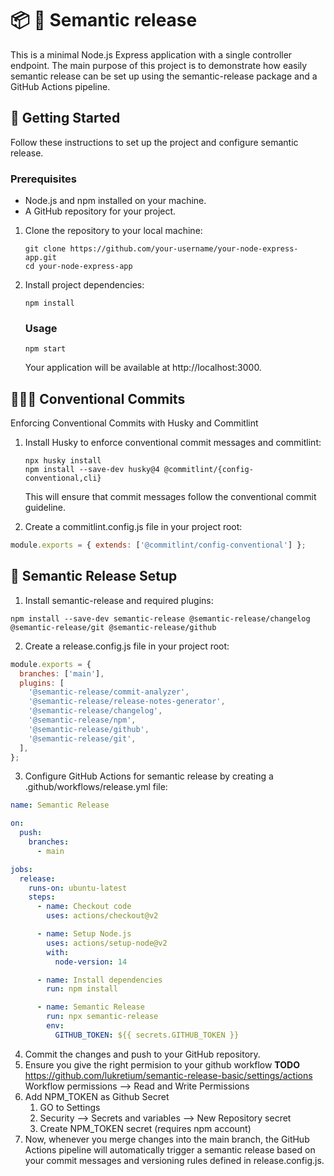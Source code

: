 # 📦 🚀 Semantic release
This is a minimal Node.js Express application with a single controller endpoint. The main purpose of this project is to demonstrate how easily semantic release can be set up using the semantic-release package and a GitHub Actions pipeline.

## 🛫 Getting Started
Follow these instructions to set up the project and configure semantic release.

### Prerequisites

- Node.js and npm installed on your machine.
- A GitHub repository for your project.


1. Clone the repository to your local machine:

   ```shell
   git clone https://github.com/your-username/your-node-express-app.git
   cd your-node-express-app
   ````
2. Install project dependencies:
    ```shell 
    npm install
    ```
    ### Usage
    ```shell 
    npm start
    ```
    Your application will be available at http://localhost:3000.

## 👨🏼‍⚖️ Conventional Commits
Enforcing Conventional Commits with Husky and Commitlint
1. Install Husky to enforce conventional commit messages and commitlint:
    ```shell
    npx husky install
    npm install --save-dev husky@4 @commitlint/{config-conventional,cli}
    ``````
    This will ensure that commit messages follow the conventional commit guideline.

2. Create a commitlint.config.js file in your project root:
```javascript
module.exports = { extends: ['@commitlint/config-conventional'] };
``````

## 📓 Semantic Release Setup
1. Install semantic-release and required plugins:
````shell
npm install --save-dev semantic-release @semantic-release/changelog @semantic-release/git @semantic-release/github

````
2. Create a release.config.js file in your project root:
```javascript
module.exports = {
  branches: ['main'],
  plugins: [
    '@semantic-release/commit-analyzer',
    '@semantic-release/release-notes-generator',
    '@semantic-release/changelog',
    '@semantic-release/npm',
    '@semantic-release/github',
    '@semantic-release/git',
  ],
};
``````


3. Configure GitHub Actions for semantic release by creating a .github/workflows/release.yml file:
```yaml
name: Semantic Release

on:
  push:
    branches:
      - main

jobs:
  release:
    runs-on: ubuntu-latest
    steps:
      - name: Checkout code
        uses: actions/checkout@v2

      - name: Setup Node.js
        uses: actions/setup-node@v2
        with:
          node-version: 14

      - name: Install dependencies
        run: npm install

      - name: Semantic Release
        run: npx semantic-release
        env:
          GITHUB_TOKEN: ${{ secrets.GITHUB_TOKEN }}

``````

4. Commit the changes and push to your GitHub repository.
5. Ensure you give the right permision to your github workflow **TODO**
  https://github.com/lukretium/semantic-release-basic/settings/actions
  Workflow permissions
  --> Read and Write Permissions  
6. Add NPM_TOKEN as Github Secret
   1. GO to Settings
   2. Security --> Secrets and variables --> New Repository secret
   3. Create NPM_TOKEN secret (requires npm account)
7. Now, whenever you merge changes into the main branch, the GitHub Actions pipeline will automatically trigger a semantic release based on your commit messages and versioning rules defined in release.config.js.

